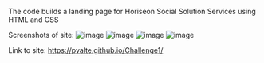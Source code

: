 The code builds a landing page for Horiseon Social Solution Services using HTML and CSS

Screenshots of site:
![image](https://user-images.githubusercontent.com/86697117/129836436-df6ab1c4-8262-4760-a4fb-1b1ac993951f.png)
![image](https://user-images.githubusercontent.com/86697117/129836477-5cd3138c-3b08-412b-8aa7-cfd5e290c174.png)
![image](https://user-images.githubusercontent.com/86697117/129836511-57d83938-a0cc-4b39-8277-713d683374a4.png)
![image](https://user-images.githubusercontent.com/86697117/129836535-ea30f972-2dc3-4a26-af1d-e97bddb6ac22.png)


Link to site:
https://pvalte.github.io/Challenge1/